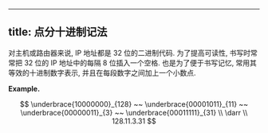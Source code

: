 
---
title: 点分⼗进制记法
---

对主机或路由器来说, IP 地址都是 32 位的⼆进制代码. 为了提⾼可读性, 书写时常常把 32 位的 IP 地址中的每隔 8 位插⼊⼀个空格. 也是为了便于书写记忆, 常⽤其等效的⼗进制数字表⽰, 并且在每段数字之间加上⼀个⼩数点. 

$\textbf{Example.}$ 

$$
\underbrace{10000000}_{128} ~~ \underbrace{00001011}_{11} ~~ \underbrace{00000011}_{3} ~~ \underbrace{00011111}_{31} \\
\darr \\
128.11.3.31
$$
